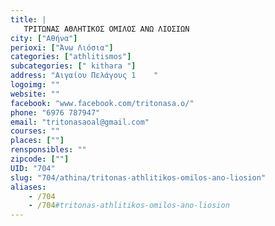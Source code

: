 ```yaml
---
title: |
   ΤΡΙΤΩΝΑΣ ΑΘΛΗΤΙΚΟΣ ΟΜΙΛΟΣ ΑΝΩ ΛΙΟΣΙΩΝ
city: ["Αθήνα"]
perioxi: ["Άνω Λιόσια"]
categories: ["athlitismos"]
subcategories: [" kithara "]
address: "Αιγαίου Πελάγους 1    "
logoimg: ""
website: ""
facebook: "www.facebook.com/tritonasa.o/"
phone: "6976 787947"
email: "tritonasaoal@gmail.com"
courses: ""
places: [""]
rensponsibles: ""
zipcode: [""]
UID: "704"
slug: "704/athina/tritonas-athlitikos-omilos-ano-liosion"
aliases:
    - /704
    - /704#tritonas-athlitikos-omilos-ano-liosion
---
```


